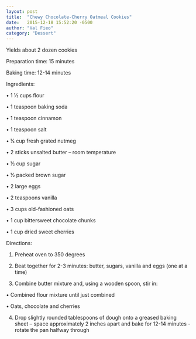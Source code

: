 ```yaml
---
layout: post
title:  "Chewy Chocolate-Cherry Oatmeal Cookies"
date:   2015-12-18 15:52:20 -0500
author: "Val Fieo"
category: "Dessert"
---
```

Yields about 2 dozen cookies

Preparation time: 15 minutes 

Baking time: 12-14 minutes

Ingredients:

• 1 1⁄2 cups flour

• 1 teaspoon baking soda

• 1 teaspoon cinnamon

• 1 teaspoon salt

• 1⁄4 cup fresh grated nutmeg

• 2 sticks unsalted butter – room temperature

• 1⁄2 cup sugar

• 1⁄2 packed brown sugar

• 2 large eggs

• 2 teaspoons vanilla

• 3 cups old-fashioned oats

• 1 cup bittersweet chocolate chunks 

• 1 cup dried sweet cherries

Directions:

1. Preheat oven to 350 degrees

2. Beat together for 2-3 minutes: butter, sugars, vanilla and eggs (one at a time)

3. Combine butter mixture and, using a wooden spoon, stir in: 

• Combined flour mixture until just combined

• Oats, chocolate and cherries

4. Drop slightly rounded tablespoons of dough onto a greased baking sheet – space approximately 2 inches apart and bake for 12-14 minutes - rotate the pan halfway through